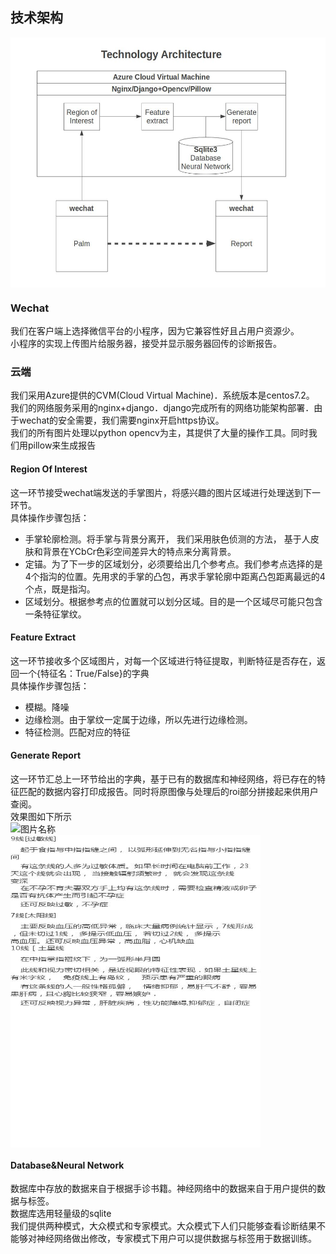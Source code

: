 ## 技术架构 ##   
<img src="readme_static/frame.jpg" width = "600" height = "400" alt="图片名称" align=center />   
   
### Wechat ###   
我们在客户端上选择微信平台的小程序，因为它兼容性好且占用户资源少。   
小程序的实现上传图片给服务器，接受并显示服务器回传的诊断报告。   
   
### 云端 ###   
我们采用Azure提供的CVM(Cloud Virtual Machine)．系统版本是centos7.2。   
我们的网络服务采用的nginx+django．django完成所有的网络功能架构部署．由于wechat的安全需要，我们需要nginx开启https协议。   
我们的所有图片处理以python opencv为主，其提供了大量的操作工具。同时我们用pillow来生成报告   
   
#### Region Of Interest ####   
这一环节接受wechat端发送的手掌图片，将感兴趣的图片区域进行处理送到下一环节。   
具体操作步骤包括：   
* 手掌轮廓检测。将手掌与背景分离开， 我们采用肤色侦测的方法， 基于人皮肤和背景在YCbCr色彩空间差异大的特点来分离背景。   
* 定锚。为了下一步的区域划分，必须要给出几个参考点。我们参考点选择的是4个指沟的位置。先用求的手掌的凸包，再求手掌轮廓中距离凸包距离最远的4个点，既是指沟。   
* 区域划分。根据参考点的位置就可以划分区域。目的是一个区域尽可能只包含一条特征掌纹。   
   
#### Feature Extract ####   
这一环节接收多个区域图片，对每一个区域进行特征提取，判断特征是否存在，返回一个{特征名：True/False}的字典   
具体操作步骤包括：   
* 模糊。降噪   
* 边缘检测。由于掌纹一定属于边缘，所以先进行边缘检测。   
* 特征检测。匹配对应的特征   
   
#### Generate Report ####   
这一环节汇总上一环节给出的字典，基于已有的数据库和神经网络，将已存在的特征匹配的数据内容打印成报告。同时将原图像与处理后的roi部分拼接起来供用户查阅。   
效果图如下所示   
<img src="readme_static/hand.jpg" width = "800" height = "500" alt="图片名称" align=center />   
<img src="readme_static/report.jpg" width = "400" height = "500" alt="图片名称" align=center />   
   
#### Database&Neural Network ####   
数据库中存放的数据来自于根据手诊书籍。神经网络中的数据来自于用户提供的数据与标签。   
数据库选用轻量级的sqlite   
我们提供两种模式，大众模式和专家模式。大众模式下人们只能够查看诊断结果不能够对神经网络做出修改，专家模式下用户可以提供数据与标签用于数据训练。   
   
